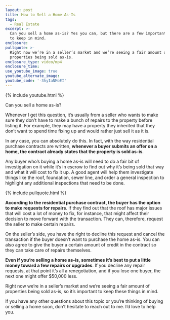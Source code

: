 ```yaml
---
layout: post
title: How to Sell a Home As-Is
tags:
  - Real Estate
excerpt: >-
  Can you sell a home as-is? Yes you can, but there are a few important things
  to keep in mind.
enclosure:
pullquote: >-
  Right now we’re in a seller’s market and we’re seeing a fair amount of
  properties being sold as-is.
enclosure_type: video/mp4
enclosure_time:
use_youtube_image: true
youtube_alternate_image:
youtube_code: '-3hyIaNMoEI'
---
```


{% include youtube.html %}

Can you sell a home as-is?

Whenever I get this question, it’s usually from a seller who wants to make sure they don’t have to make a bunch of repairs to the property before listing it. For example, they may have a property they inherited that they don’t want to spend time fixing up and would rather just sell it as it is.

In any case, you can absolutely do this. In fact, with the way residential purchase contracts are written, **whenever a buyer submits an offer on a home, the contract already states that the property is sold as-is**.

Any buyer who’s buying a home as-is will need to do a fair bit of investigation on it while it’s in escrow to find out why it’s being sold that way and what it will cost to fix it up. A good agent will help them investigate things like the roof, foundation, sewer line, and order a general inspection to highlight any additional inspections that need to be done.

{% include pullquote.html %}

**According to the residential purchase contract, the buyer has the option to make requests for repairs**. If they find out that the roof has major issues that will cost a lot of money to fix, for instance, that might affect their decision to move forward with the transaction. They can, therefore, request the seller to make certain repairs.

On the seller’s side, you have the right to decline this request and cancel the transaction if the buyer doesn’t want to purchase the home as-is. You can also agree to give the buyer a certain amount of credit in the contract so they can take care of repairs themselves.

**Even if you’re selling a home as-is, sometimes it’s best to put a little money toward a few repairs or upgrades**. If you decline any repair requests, at that point it’s all a renegotiation, and if you lose one buyer, the next one might offer $50,000 less.

Right now we’re in a seller’s market and we’re seeing a fair amount of properties being sold as-is, so it’s important to keep these things in mind.

If you have any other questions about this topic or you’re thinking of buying or selling a home soon, don’t hesitate to reach out to me. I’d love to help you.
